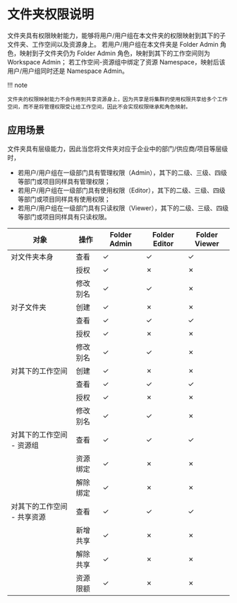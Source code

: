 # 文件夹权限说明

文件夹具有权限映射能力，能够将用户/用户组在本文件夹的权限映射到其下的子文件夹、工作空间以及资源身上。
若用户/用户组在本文件夹是 Folder Admin 角色，映射到子文件夹仍为 Folder Admin 角色，映射到其下的工作空间则为 Workspace Admin；
若工作空间-资源组中绑定了资源 Namespace，映射后该用户/用户组同时还是 Namespace Admin。

!!! note

    文件夹的权限映射能力不会作用到共享资源身上，因为共享是将集群的使用权限共享给多个工作空间，而不是将管理权限受让给工作空间，因此不会实现权限继承和角色映射。

## 应用场景

文件夹具有层级能力，因此当您将文件夹对应于企业中的部门/供应商/项目等层级时，

- 若用户/用户组在一级部门具有管理权限（Admin），其下的二级、三级、四级等部门或项目同样具有管理权限；
- 若用户/用户组在一级部门具有使用权限（Editor），其下的二级、三级、四级等部门或项目同样具有使用权限；
- 若用户/用户组在一级部门具有只读权限（Viewer），其下的二级、三级、四级等部门或项目同样具有只读权限。

| 对象                        | 操作     | Folder Admin | Folder Editor | Folder Viewer |
| --------------------------- | -------- | ------------ | ------------- | ------------- |
| 对文件夹本身                | 查看     | &check;            | &check;             | &check;             |
|                             | 授权     | &check;            | &cross;             | &cross;             |
|                             | 修改别名 | &check;            | &check;             | &cross;             |
| 对子文件夹                  | 创建     | &check;            | &cross;             | &cross;             |
|                             | 查看     | &check;            | &check;             | &check;             |
|                             | 授权     | &check;            | &cross;             | &cross;             |
|                             | 修改别名 | &check;            | &check;             | &cross;             |
| 对其下的工作空间            | 创建     | &check;            | &cross;             | &cross;             |
|                             | 查看     | &check;            | &check;             | &check;             |
|                             | 授权     | &check;            | &cross;             | &cross;             |
|                             | 修改别名 | &check;            | &check;             | &cross;             |
| 对其下的工作空间 - 资源组   | 查看     | &check;            | &check;             | &check;             |
|                             | 资源绑定 | &check;            | &cross;             | &cross;             |
|                             | 解除绑定 | &check;            | &cross;             | &cross;             |
| 对其下的工作空间 - 共享资源 | 查看     | &check;            | &check;             | &check;             |
|                             | 新增共享 | &check;            | &cross;             | &cross;             |
|                             | 解除共享 | &check;            | &cross;             | &cross;             |
|                             | 资源限额 | &check;            | &cross;             | &cross;             |

